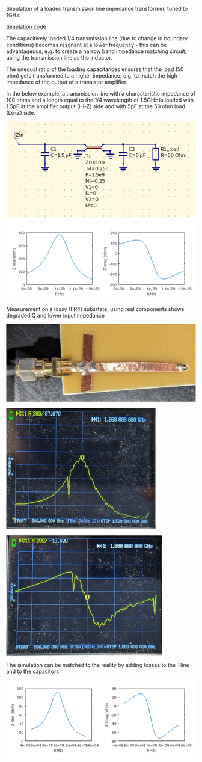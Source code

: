 Simulation of a loaded transmission line impedance transformer, tuned to 1GHz.

[Simulation code](outputmatching.m)

The capacitively loaded 1/4 transmission line (due to change in boundary conditions) becomes resonant at a lower frequency - this can be advantageous, e.g. to create a narrow band impedance matching circuit, using the transmission line as the inductor.

The unequal ratio of the loading capacitances ensures that the load (50 ohm) gets transformed to a higher impedance, e.g. to match the high impedance of the output of a transistor amplifier.

In the below example, a transmission line with a characteristic impedance of 100 ohms and a length equal to the 1/4 wavelength of 1.5GHz is loaded with 1.5pF at the amplifier output (Hi-Z) side and with 5pF at the 50 ohm load (Lo-Z) side.

![image circ](circ.png)

![image plot](plot.png)


Measurement on a lossy (FR4) subsrtate, using real components shows degraded Q and lower input impedance

![image photo2](photo2.jpg)

![image real](realmeas.jpg)

![image imag](imagmeas.jpg)

The simulation can be matched to the reality by adding losses to the Tline and to the capacitors

![image loq](loq.png)


